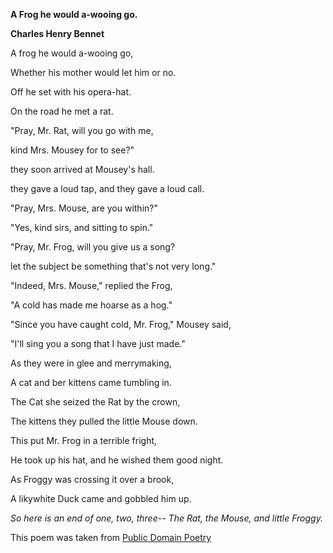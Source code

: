 __A Frog he would a-wooing go.__

__Charles Henry Bennet__

A frog he would a-wooing go,

Whether his mother would let him or no.

Off he set with his opera-hat.

On the road he met a rat.

"Pray, Mr. Rat, will you go with me,

kind Mrs. Mousey for to see?"

they soon arrived at Mousey's hall.

they gave a loud tap, and they gave a loud call.

"Pray, Mrs. Mouse, are you within?"

"Yes, kind sirs, and sitting to spin."

"Pray, Mr. Frog, will you give us a song?

let the subject be something that's not very long."

"Indeed, Mrs. Mouse," replied the Frog,

"A cold has made me hoarse as a hog."

"Since you have caught cold, Mr. Frog," Mousey said,

"I'll sing you a song that I have just made."

As they were in glee and merrymaking,

A cat and ber kittens came tumbling in.

The Cat she seized the Rat by the crown,

The kittens they pulled the little Mouse down.

This put Mr. Frog in a terrible fright,

He took up his hat, and he wished them good night.

As Froggy was crossing it over a brook,

A likywhite Duck came and gobbled him up.

*So here is an end of one, two, three--
The Rat, the Mouse, and little Froggy.*

This poem was taken from [Public Domain Poetry](http://www.public-domain-poetry.com/Charles-henry-bennett/frog-who-would-a-wooing-go-12866)

